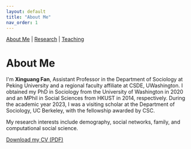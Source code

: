 ```yaml
---
layout: default
title: "About Me"
nav_order: 1
---
```


<link href="https://fonts.googleapis.com/css2?family=Lora&family=Roboto:wght@500&display=swap" rel="stylesheet">
<link rel="stylesheet" href="assets/style.css">

[About Me](index.md) | [Research](research.md) | [Teaching](teaching.md)



# About Me

I'm **Xinguang Fan**, Assistant Professor in the Department of Sociology at Peking University and a regional faculty affiliate at CSDE, UWashington. I obtained my PhD in Sociology from the University of Washington in 2020 and an MPhil in Social Sciences from HKUST in 2014, respectively. During the academic year 2023, I was a visiting scholar at the Department of Sociology, UC Berkeley, with the fellowship awarded by CSC.

My research interests include demography, social networks, family, and computational social science.

[Download my CV (PDF)](assets/CV_20250401.pdf)
